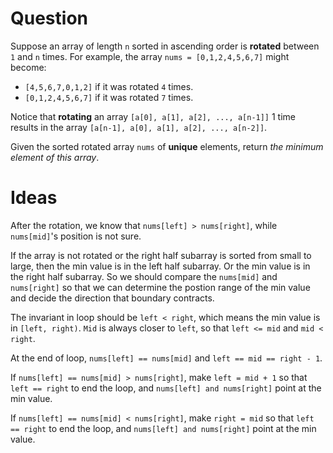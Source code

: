 # Question

Suppose an array of length `n` sorted in ascending order is **rotated** between `1` and `n` times. For example, the array `nums = [0,1,2,4,5,6,7]` might become:

- `[4,5,6,7,0,1,2]` if it was rotated `4` times.
- `[0,1,2,4,5,6,7]` if it was rotated `7` times.

Notice that **rotating** an array `[a[0], a[1], a[2], ..., a[n-1]]` 1 time results in the array `[a[n-1], a[0], a[1], a[2], ..., a[n-2]]`.

Given the sorted rotated array `nums` of **unique** elements, return *the minimum element of this array*.

# Ideas

After the rotation, we know that `nums[left] > nums[right]`, while `nums[mid]`'s position is not sure.

If the array is not rotated or the right half subarray is sorted from small to large, then the min value is in the left half subarray. Or the min value is in the right half subarray. So we should compare the `nums[mid]` and `nums[right]` so that we can determine the postion range of the min value and decide the direction that boundary contracts.

The invariant in loop should be `left < right`, which means the min value is in `[left, right)`. `Mid` is always closer to `left`, so that `left <= mid` and `mid < right`.

At the end of loop, `nums[left] == nums[mid]` and `left == mid == right - 1`.

If `nums[left] == nums[mid] > nums[right]`, make `left = mid + 1` so that `left == right` to end the loop, and `nums[left] and nums[right]` point at the min value.

If `nums[left] == nums[mid] < nums[right]`, make `right = mid` so that `left == right` to end the loop, and `nums[left] and nums[right]` point at the min value.